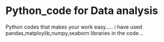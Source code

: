 # Python_code for Data analysis
Python codes that makes your work easy.....
i have used pandas,matploylib,numpy,seaborn libraries in the code...
